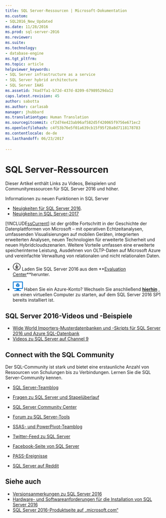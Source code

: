 ```yaml
---
title: SQL Server-Ressourcen | Microsoft-Dokumentation
ms.custom:
- SQL2016_New_Updated
ms.date: 11/28/2016
ms.prod: sql-server-2016
ms.reviewer: 
ms.suite: 
ms.technology:
- database-engine
ms.tgt_pltfrm: 
ms.topic: article
helpviewer_keywords:
- SQL Server infrastructure as a service
- SQL Server hybrid architecture
- SQL Server IAAS
ms.assetid: 74ad7fa1-b72d-437d-8209-67989529da12
caps.latest.revision: 45
author: sabotta
ms.author: carlasab
manager: jhubbard
ms.translationtype: Human Translation
ms.sourcegitcommit: cf2d74e423ab96af582d5f420065f9756e671ec2
ms.openlocfilehash: c4f53b76e5f01a639cb15f95f28a8d7118178783
ms.contentlocale: de-de
ms.lasthandoff: 06/23/2017

---
```

# <a name="sql-server-resources"></a>SQL Server-Ressourcen
  Dieser Artikel enthält Links zu Videos, Beispielen und Communityressourcen für SQL Server 2016 und höher.  
  
 Informationen zu neuen Funktionen in SQL Server
 - [Neuigkeiten für SQL Server 2016](../sql-server/what-s-new-in-sql-server-2016.md).
 - [Neuigkeiten in SQL Server-2017](../sql-server/what-s-new-in-sql-server-2017.md)  
  
 [!INCLUDE[ssCurrent](../includes/sscurrent-md.md)] ist der größte Fortschritt in der Geschichte der Datenplattformen von Microsoft – mit operativen Echtzeitanalysen, umfassenden Visualisierungen auf mobilen Geräten, integrierten erweiterten Analysen, neuen Technologien für erweiterte Sicherheit und neuen Hybridcloudszenarien. Weitere Vorteile umfassen eine erweiterte speicherinterne Leistung, Ausdehnen von OLTP-Daten auf Microsoft Azure und vereinfachte Verwaltung von relationalen und nicht relationalen Daten.  
  
-   [![Download aus dem Evaluation Center](../analysis-services/media/download.png)](https://www.microsoft.com/en-us/evalcenter/evaluate-sql-server-2016) Laden Sie SQL Server 2016 aus dem  **[Evaluation Center](https://www.microsoft.com/en-us/evalcenter/evaluate-sql-server-2016)**herunter.  
  
- ![Azure Virtual Machine (klein)](../analysis-services/media/azure-virtual-machine-small.png) Haben Sie ein Azure-Konto?  Wechseln Sie anschließend **[hierhin](https://azure.microsoft.com/en-us/marketplace/partners/microsoft/sqlserver2016sp1standardwindowsserver2016/)** , um einen virtuellen Computer zu starten, auf dem SQL Server 2016 SP1 bereits installiert ist. 
  
## <a name="sql-server-2016-videos-and-samples"></a>SQL Server 2016-Videos und -Beispiele  
- [Wide World Importers-Musterdatenbanken und -Skripts für SQL Server 2016 und Azure SQL-Datenbank](https://github.com/Microsoft/sql-server-samples)  
- [Videos zu SQL Server auf Channel 9](https://channel9.msdn.com/Search?term=SQL%20Server%202016)  
  
##  <a name="community"></a> Connect with the SQL Community  
 Der SQL-Community ist stark und bietet eine erstaunliche Anzahl von Ressourcen von Schulungen bis zu Verbindungen. Lernen Sie die SQL Server-Community kennen.  
  
-   [SQL Server-Teamblog](http://blogs.technet.com/b/dataplatforminsider/)  
  
-   [Fragen zu SQL Server und Stapelüberlauf](http://stackoverflow.com/questions/tagged/sql-server)  
  
-   [SQL Server Community Center](http://www.microsoft.com/sqlserver/2008/en/us/community.aspx)  
  
-   [Forum zu SQL Server-Tools](https://social.technet.microsoft.com/Forums/sqlserver/en-US/home?forum=sqltools)  
  
-   [SSAS- und PowerPivot-Teamblog](https://blogs.msdn.microsoft.com/analysisservices/tag/powerpivot/)  
  
-   [Twitter-Feed zu SQL Server](http://twitter.com/ms_sql_server)  
  
-   [Facebook-Seite von SQL Server](http://www.facebook.com/sqlserver)  
  
-   [PASS-Ereignisse](http://www.sqlpass.org/Events.aspx)  
  
-   [SQL Server auf Reddit](https://www.reddit.com/r/sqlserver)  
  
## <a name="see-also"></a>Siehe auch
- [Versionsanmerkungen zu SQL Server 2016](../sql-server/sql-server-2016-release-notes.md)
- [Hardware- und Softwareanforderungen für die Installation von SQL Server 2016](../sql-server/install/hardware-and-software-requirements-for-installing-sql-server.md)
 -  [SQL Server 2016-Produktseite auf „microsoft.com“](http://www.microsoft.com/en-us/server-cloud/products/sql-server-2016/)  
  
  

